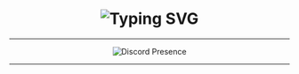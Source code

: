 <h1 align="center">
  <img src="https://readme-typing-svg.demolab.com?font=Josefin+Sans&size=25&duration=2400&pause=100&color=51A6D3&center=true&width=435&lines=Hello+There;Im+Abyan+Khairi+Risha" alt="Typing SVG" />
</h1>

<hr>

<div align="center">

![Discord Presence](https://lanyard.kyrie25.me/api/657961428304527399)

</div>

<hr>
